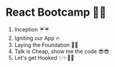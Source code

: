 # React Bootcamp 🚀🚀
1. Inception ☔☔
2. Igniting our App 🔥
3. Laying the Foundation 🌉🌉
4. Talk is Cheap, show me the code 😎😎
5. Let's get Hooked ✨✨🎣🎣
